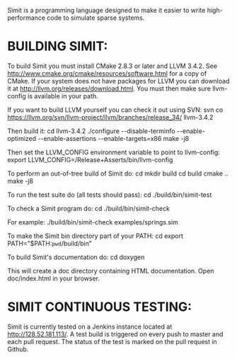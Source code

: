 Simit is a programming language designed to make it easier to write
high-performance code to simulate sparse systems.

BUILDING SIMIT:
===============
To build Simit you must install CMake 2.8.3 or later and LLVM 3.4.2.
See http://www.cmake.org/cmake/resources/software.html for a copy of
CMake. If your system does not have packages for LLVM you can
download it at http://llvm.org/releases/download.html. You must then
make sure llvm-config is available in your path.

If you want to build LLVM yourself you can check it out using SVN:
  svn co https://llvm.org/svn/llvm-project/llvm/branches/release_34/ llvm-3.4.2

Then build it:
  cd llvm-3.4.2
  ./configure --disable-terminfo --enable-optimized --enable-assertions --enable-targets=x86
  make -j8

Then set the LLVM_CONFIG environment variable to point to llvm-config:
  export LLVM_CONFIG=<path to llvm>/Release+Asserts/bin/llvm-config


To perform an out-of-tree build of Simit do:
  cd <simit-directory>
  mkdir build
  cd build
  cmake ..
  make -j8

To run the test suite do (all tests should pass):
  cd <simit-directory>
  ./build/bin/simit-test

To check a Simit program do:
  cd <simit-directory>
  ./build/bin/simit-check <simit-program>

For example:
  ./build/bin/simit-check examples/springs.sim

To make the Simit bin directory part of your PATH:
  cd <simit-directory>
  export PATH="$PATH:`pwd`/build/bin"

To build Simit's documentation do:
  cd <simit-directory>
  doxygen

This will create a doc directory containing HTML documentation.
Open doc/index.html in your browser.

SIMIT CONTINUOUS TESTING:
=========================
Simit is currently tested on a Jenkins instance located at
http://128.52.181.113/. A test build is triggered on every push to master
and each pull request. The status of the test is marked on the pull request
in Github.
